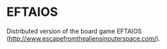 # EFTAIOS
Distributed version of the board game EFTAIOS (http://www.escapefromthealiensinouterspace.com/).
